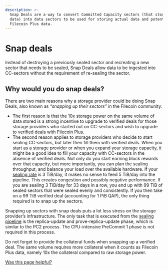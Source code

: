 ```yaml
---
description: >-
  Snap Deals are a way to convert Committed Capacity sectors (that store no real
  data) into data sectors to be used for storing actual data and potentially
  Filecoin Plus data.
---
```


# Snap deals

Instead of destroying a previously sealed sector and recreating a new sector that needs to be sealed, Snap Deals allow data to be ingested into CC-sectors without the requirement of re-sealing the sector.

## Why would you do snap deals?

There are two main reasons why a storage provider could be doing Snap Deals, also known as _“snapping up their sectors”_ in the Filecoin community:

* The first reason is that the 10x storage power on the same volume of data stored is a strong incentive to upgrade to verified deals for those storage providers who started out on CC-sectors and wish to upgrade to verified deals with Filecoin Plus.
* The second reason applies to storage providers who decide to start sealing CC-sectors, but later then fill them with verified deals. When you start as a storage provider or when you expand your storage capacity, it might be a good idea to fill your capacity with CC-sectors in the absence of verified deals. Not only do you start earning block rewards over that capacity, but more importantly, you can plan the sealing throughput, and balance your load over the available hardware. If your [sealing rate](../architecture/sealing-rate.md) is 3 TiB/day, it makes no sense to feed 5 TiB/day into the pipeline. This creates congestion and possibly negative performance. If you are sealing 3 TiB/day for 33 days in a row, you end up with 99 TiB of sealed sectors that were sealed evenly and consistently. If you then take on a 99 TiB verified deal (accounting for 1 PiB QAP), the only thing required is to snap up the sectors.

Snapping up sectors with snap deals puts a lot less stress on the storage provider’s infrastructure. The only task that is executed from the [sealing pipeline](../architecture/sealing-pipeline.md) is the replica-update and prove-replica-update phase, which is similar to the PC2 process. The CPU-intensive PreCommit 1 phase is not required in this process.

Do not forget to provide the collateral funds when snapping up a verified deal. The same volume requires more collateral when it counts as Filecoin Plus data, namely 10x the collateral compared to raw storage power.



[Was this page helpful?](https://airtable.com/apppq4inOe4gmSSlk/pagoZHC2i1iqgphgl/form?prefill\_Page+URL=https://docs.filecoin.io/storage-providers/filecoin-deals/snap-deals)
